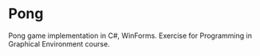 # Pong
Pong game implementation in C#, WinForms. Exercise for Programming in Graphical Environment course.

